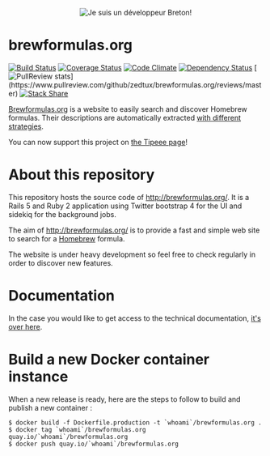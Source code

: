 <p align="center">
  <img src="https://raw.github.com/zedtux/gpair/master/media/developpeur_breton_logo.png" alt="Je suis un développeur Breton!"/>
</p>

# brewformulas.org

[![Build Status](https://travis-ci.org/zedtux/brewformulas.org.png?branch=master)](https://travis-ci.org/zedtux/brewformulas.org) [![Coverage Status](https://coveralls.io/repos/zedtux/brewformulas.org/badge.png)](https://coveralls.io/r/zedtux/brewformulas.org) [![Code Climate](https://codeclimate.com/github/zedtux/brewformulas.org.png)](https://codeclimate.com/github/zedtux/brewformulas.org) [![Dependency Status](https://gemnasium.com/zedtux/brewformulas.org.png)](https://gemnasium.com/zedtux/brewformulas.org) [![PullReview stats](https://www.pullreview.com/github/zedtux/brewformulas.org/badges/master.svg?)](https://www.pullreview.com/github/zedtux/brewformulas.org/reviews/master) [![Stack Share](http://img.shields.io/badge/tech-stack-0690fa.svg?style=flat)](http://stackshare.io/zedtux/brewformulas-org)

[Brewformulas.org](http://brewformulas.org) is a website to easily search and discover Homebrew formulas. Their descriptions are automatically extracted [with different strategies](https://github.com/zedtux/brewformulas.org/wiki/Fix-or-add-description-fetching-strategy).

You can now support this project on [the Tipeee page](https://www.tipeee.com/brewformulas-org)!

# About this repository

This repository hosts the source code of http://brewformulas.org/.
It is a Rails 5 and Ruby 2 application using Twitter bootstrap 4 for the UI and sidekiq for the background jobs.

The aim of http://brewformulas.org/ is to provide a fast and simple web site to search for a [Homebrew](https://github.com/Homebrew/homebrew) formula.

The website is under heavy development so feel free to check regularly in order to discover new features.

# Documentation

In the case you would like to get access to the technical documentation,
[it's over here](http://rdoc.info/github/zedtux/brewformulas.org/master/frames).

# Build a new Docker container instance

When a new release is ready, here are the steps to follow to build and publish
a new container :

```
$ docker build -f Dockerfile.production -t `whoami`/brewformulas.org .
$ docker tag `whoami`/brewformulas.org quay.io/`whoami`/brewformulas.org
$ docker push quay.io/`whoami`/brewformulas.org
```
